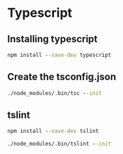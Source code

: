 # Typescript #

## Installing typescript ##

``` cmd
npm install --save-dev typescript
```

## Create the tsconfig.json ##

```cmd
./node_modules/.bin/tsc --init
```

## tslint ##

``` cmd
npm install --save-dev tslint
```

```cmd
./node_modules/.bin/tslint --init
```